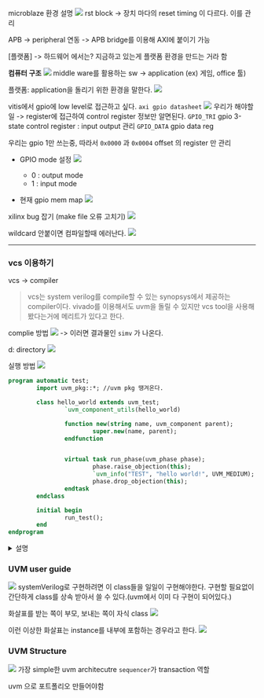 microblaze 환경 설명
![]({D596AE1E-BCB3-44EF-B920-493E48B72333}.png)
rst block -> 장치 마다의 reset timing 이 다르다. 이를 관리

APB -> peripheral 연동 -> APB bridge를 이용해 AXI에 붙이기 가능


[플랫폼] -> 하드웨어 에서는?
지금하고 있는게 플랫폼 환경을 만드는 거라 함

**컴퓨터 구조**
![](structure.png)
middle ware를 활용하는 sw -> application (ex) 게임, office 툴)

플랫폼: application을 돌리기 위한 환경을 말한다.
![](platform.png)


vitis에서 gpio에 low level로 접근하고 싶다.
`axi gpio datasheet`
![](axi_gpio_registermap.png)
우리가 해야할 일 -> register에 접근하여 control
register 정보만 알면된다.
`GPIO_TRI` gpio 3-state control register : input output 관리
`GPIO_DATA` gpio data reg

우리는 gpio 1만 쓰는중, 따라서 `0x0000` 과 `0x0004` offset 의 register 만 관리

- GPIO mode 설정
    ![](img.png)
    - 0 : output mode
    - 1 : input mode

- 현재 gpio mem map
![](img1.png)


xilinx bug 잡기 (make file 오류 고치기)
![]({A34EDF2B-1D75-4464-8815-2684ECDF7B1F}.png)

wildcard 안붙이면 컴파일할때 에러난다.
![]({E095A243-9CF4-4F04-826C-DE81DFC11658}.png)


---
### vcs 이용하기
vcs -> compiler
> vcs는 system verilog를 compile할 수 있는 synopsys에서 제공하는 compiler이다.
> vivado를 이용해서도 uvm을 돌릴 수 있지만 vcs tool을 사용해봤다는거에 메리트가 있다고 한다.

complie 방법
![]({65B41526-C060-4340-837C-A3DE8A1B7DEA}.png) -> 이러면 결과물인 `simv` 가 나온다.


d: directory
![]({A2A07F76-B941-451D-A4D3-3113D1C83FCC}.png)

실행 방법
![]({71790F90-4ED8-4027-B674-6386FA231FF3}.png)


```systemVerilog
program automatic test;
        import uvm_pkg::*; //uvm pkg 땡겨온다.

        class hello_world extends uvm_test;
                `uvm_component_utils(hello_world)

                function new(string name, uvm_component parent);
                        super.new(name, parent);
                endfunction


                virtual task run_phase(uvm_phase phase);
                        phase.raise_objection(this);
                        `uvm_info("TEST", "hello world!", UVM_MEDIUM);
                        phase.drop_objection(this);
                endtask
        endclass

        initial begin
                run_test();
        end
endprogram

```
<details>
<summary> 설명 </summary>

```systemVerilog
program 
// > test용 SW 묶음, block
```

```systemVerilog
import uvm_pkg::*;
```
> Accellera에서 제공하는 uvm 클래스 모든 라이브러리 다 갖다쓴다는 것을 의미

`Accellera`에서 제공하는 UVM 클래스 라이브러리 전체 패키지 적용
`Accellera`: UVM을 만들고 배포하는 단체

```systemVerilog
class hello_world extends uvm_test;
...
endclass
```
`extends`: 부모 class(`uvm_test`) 를 상속 받겠다는 의미.
framework에 있는 것을 그대로 갖다 쓰기 때문에 상속 받아야 한다.
`uvm_test` : uvm의 최상위 시나리오(test)용 base class, initial에 쓰인 `run_test()`도 얘가 포함한거
-> `uvm_test`는 top level test class 임. 
-> `uvm_test`는 `run_test()`를 실행할 때 factory가 가장 먼저 실행되는 객체임

```systemVerilog
`uvm_component_utils(hello_world)
```
-> factory에 class를 등록하는 매크로


```systemVerilog
function new(string name, uvm_component parent);
        super.new(name, parent);
endfunction
```
-> 클래스 인스턴스를 만들기 위한 생성자.
-> `super` : 부모 클래스를 의미, 여기서는 `uvm_test`임.
-> 해당 코드로 인해 class `hello_world`가 생성되면 부모 클래스 `uvm_test`도 함께 생성이된다.


```systemVerilog
virtual task run_phase(uvm_phase phase);
        phase.raise_objection(this);
        `uvm_info("TEST", "hello world!", UVM_MEDIUM);
        phase.drop_objection(this);
endtask
```

실제 동작 시뮬레이션 구간 phase, fork run 이랑 비슷하다고 생각하기
**objection 메커니즘**
`phase.raise_objection(this)` : helloworld의 해당 instance "할 일 있어요! 시뮬레이션 끝내지 마세요!"
`phase.drop_objection(this)` : 이제 끝남

`uvm_info("TEST", "hello world!", UVM_MEDIUM);` : 
- "TEST" -> ID : display 할 때 "MON", "SCB", "GEN" 같은거
- "hello_world" -> String: string msg 
- UVM_MEDIUM -> verbosity: 디버깅 시 로그 얼마나 자세히 출력할건지, medium은 중간
</details>

### UVM user guide
![]({64B30605-6ABA-4B3B-95D4-BB225B97C544}.png)
systemVerilog로 구현하려면 이 class들을 일일이 구현해야한다.
구현할 필요없이 간단하게 class를 상속 받아서 쓸 수 있다.(uvm에서 이미 다 구현이 되어있다.)

화살표를 받는 쪽이 부모, 보내는 쪽이 자식 class
![]({9E22DC93-E5E7-4453-A86E-822C12E5C691}.png)


이런 이상한 화살표는 instance를 내부에 포함하는 경우라고 한다.
![]({E32D7647-D74C-4852-BCE5-5FFC62F9480E}.png)


### UVM Structure
![](image-1.png)
가장 simple한 uvm architecutre
`sequencer`가 transaction 역할


uvm 으로 포트폴리오 만들어야함
